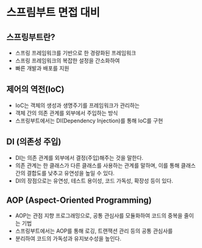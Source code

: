 # 스프림부트 면접 대비

## 스프링부트란?
- 스프링 프레임워크를 기반으로 한 경량화된 프레임워크
- 스프링 프레임워크의 복잡한 설정을 간소화하여
- 빠른 개발과 배포를 지원   

## 제어의 역전(IoC)
- IoC는 객체의 생성과 생명주기를 프레임워크가 관리하는
- 객체 간의 의존 관계를 외부에서 주입하는 방식
- 스프링부트에서는 DI(Dependency Injection)를 통해 IoC를 구현

## DI (의존성 주입)
- DI는 의존 관계를 외부에서 결정(주입)해주는 것을 말한다.
- 의존 관계는 한 클래스가 다른 클래스를 사용하는 관계를 말하며, 이를 통해 클래스 간의 결합도를 낮추고 유연성을 높일 수 있다.
- DI의 장점으로는 유연성, 테스트 용이성, 코드 가독성, 확장성 등이 있다.

## AOP (Aspect-Oriented Programming)
- AOP는 관점 지향 프로그래밍으로, 공통 관심사를 모듈화하여 코드의 중복을 줄이는 기법
- 스프링부트에서는 AOP를 통해 로깅, 트랜잭션 관리 등의 공통 관심사를
- 분리하여 코드의 가독성과 유지보수성을 높인다.     

